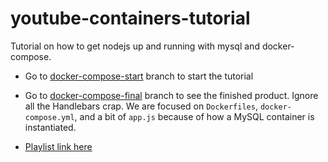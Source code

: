# youtube-containers-tutorial

Tutorial on how to get nodejs up and running with mysql and docker-compose.

* Go to [docker-compose-start](https://github.com/lucassha/youtube-containers-tutorial/tree/docker-compose-start) branch to start the tutorial

* Go to [docker-compose-final](https://github.com/lucassha/youtube-containers-tutorial/tree/docker-compose-final) branch to see the finished product. Ignore all the Handlebars crap. We are focused on `Dockerfiles`, `docker-compose.yml`, and a bit of `app.js` because of how a MySQL container is instantiated.

* [Playlist link here](https://www.youtube.com/playlist?list=PLLnx2hDbasCmseHwZV34ijxxSb2Vlyxmx&disable_polymer=true)
